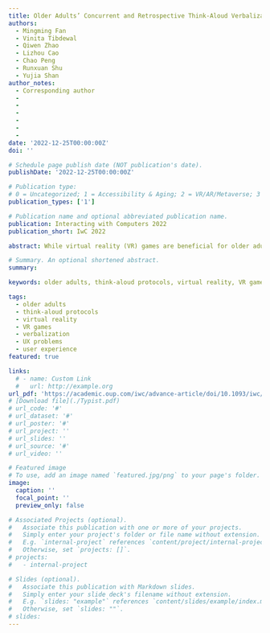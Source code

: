 ```yaml
---
title: Older Adults’ Concurrent and Retrospective Think-Aloud Verbalizations for Identifying User Experience Problems of VR Games
authors:
  - Mingming Fan
  - Vinita Tibdewal
  - Qiwen Zhao
  - Lizhou Cao
  - Chao Peng
  - Runxuan Shu
  - Yujia Shan
author_notes:
  - Corresponding author
  - 
  - 
  - 
  - 
  - 
  - 
date: '2022-12-25T00:00:00Z'
doi: ''

# Schedule page publish date (NOT publication's date).
publishDate: '2022-12-25T00:00:00Z'

# Publication type: 
# 0 = Uncategorized; 1 = Accessibility & Aging; 2 = VR/AR/Metaverse; 3 = Human-AI Collaboration; 4 = UX Methodology; 5 = Social Computing; 6 = Sensing; 
publication_types: ['1']

# Publication name and optional abbreviated publication name.
publication: Interacting with Computers 2022
publication_short: IwC 2022

abstract: While virtual reality (VR) games are beneficial for older adults to improve their physical functions and cognitive abilities, VR research often does not include older adults. Our review of the proceedings of major HCI conferences (i.e. ASSETS, CHI, CHI PLAY, CSCW and DIS) between 2016 and 2020 shows that only three out of 352 VR-related papers involved older adults. Consequently, older adults tend to encounter user experience (UX) problems with VR. One common way to identify UX problems is to conduct usability testing with think-aloud (TA) protocols. As VR games tend to be perceptually and physically demanding, older adults might need to allocate more resources to VR content and interaction and thus have fewer resources for thinking aloud. This raises the question of whether TA protocols are still a viable approach to detecting UX problems of VR games for older adult participants. To answer this question, we conducted usability testing with older adults who played two common types of VR games (i.e. the exergame and experience game) using concurrent and retrospective TA protocols (i.e. CTA and RTA), which are widely used in the industry. We analyzed participants’ TA verbalizations and uncovered how different categories of verbalizations indicate UX problems. We further show how older adults perceived the effects of thinking aloud on their game experiences in two TA protocols and offer design implications.

# Summary. An optional shortened abstract.
summary:

keywords: older adults, think-aloud protocols, virtual reality, VR games, verbalization, UX problems, user experience

tags:
  - older adults
  - think-aloud protocols
  - virtual reality
  - VR games
  - verbalization
  - UX problems
  - user experience
featured: true

links:
  # - name: Custom Link
  #   url: http://example.org
url_pdf: 'https://academic.oup.com/iwc/advance-article/doi/10.1093/iwc/iwac039/6967130?login=true'
# [Download file](./Typist.pdf)
# url_code: '#'
# url_dataset: '#'
# url_poster: '#'
# url_project: ''
# url_slides: ''
# url_source: '#'
# url_video: ''

# Featured image
# To use, add an image named `featured.jpg/png` to your page's folder.
image:
  caption: ''
  focal_point: ''
  preview_only: false

# Associated Projects (optional).
#   Associate this publication with one or more of your projects.
#   Simply enter your project's folder or file name without extension.
#   E.g. `internal-project` references `content/project/internal-project/index.md`.
#   Otherwise, set `projects: []`.
# projects:
#   - internal-project

# Slides (optional).
#   Associate this publication with Markdown slides.
#   Simply enter your slide deck's filename without extension.
#   E.g. `slides: "example"` references `content/slides/example/index.md`.
#   Otherwise, set `slides: ""`.
# slides:
---
```


<!-- {{< youtube f9lO9tin4tw >}} -->


